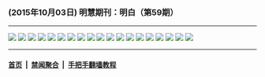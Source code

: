 ### (2015年10月03日) 明慧期刊：明白（第59期）

---

<img src="http://qikan.minghui.org/mhqkpage/qikanimage/2015/10/02/mingbai-59-2in1-read-online1.png"/> 

<img src="http://qikan.minghui.org/mhqkpage/qikanimage/2015/10/02/mingbai-59-2in1-read-online2.png"/> 

<img src="http://qikan.minghui.org/mhqkpage/qikanimage/2015/10/02/mingbai-59-2in1-read-online3.png"/> 

<img src="http://qikan.minghui.org/mhqkpage/qikanimage/2015/10/02/mingbai-59-2in1-read-online4.png"/> 

<img src="http://qikan.minghui.org/mhqkpage/qikanimage/2015/10/02/mingbai-59-2in1-read-online5.png"/> 

<img src="http://qikan.minghui.org/mhqkpage/qikanimage/2015/10/02/mingbai-59-2in1-read-online6.png"/> 

<img src="http://qikan.minghui.org/mhqkpage/qikanimage/2015/10/02/mingbai-59-2in1-read-online7.png"/> 

<img src="http://qikan.minghui.org/mhqkpage/qikanimage/2015/10/02/mingbai-59-2in1-read-online8.png"/> 

<img src="http://qikan.minghui.org/mhqkpage/qikanimage/2015/10/02/mingbai-59-2in1-read-online9.png"/> 

<img src="http://qikan.minghui.org/mhqkpage/qikanimage/2015/10/02/mingbai-59-2in1-read-online10.png"/> 

<img src="http://qikan.minghui.org/mhqkpage/qikanimage/2015/10/02/mingbai-59-2in1-read-online11.png"/> 

<img src="http://qikan.minghui.org/mhqkpage/qikanimage/2015/10/02/mingbai-59-2in1-read-online12.png"/> 

<img src="http://qikan.minghui.org/mhqkpage/qikanimage/2015/10/02/mingbai-59-2in1-read-online13.png"/> 

<img src="http://qikan.minghui.org/mhqkpage/qikanimage/2015/10/02/mingbai-59-2in1-read-online14.png"/> 

<img src="http://qikan.minghui.org/mhqkpage/qikanimage/2015/10/02/mingbai-59-2in1-read-online15.png"/> 

<img src="http://qikan.minghui.org/mhqkpage/qikanimage/2015/10/02/mingbai-59-2in1-read-online16.png"/> 

<img src="http://qikan.minghui.org/mhqkpage/qikanimage/2015/10/02/mingbai-59-2in1-read-online17.png"/> 

<img src="http://qikan.minghui.org/mhqkpage/qikanimage/2015/10/02/mingbai-59-2in1-read-online18.png"/> 

<img src="http://qikan.minghui.org/mhqkpage/qikanimage/2015/10/02/mingbai-59-2in1-read-online19.png"/> 



---

#### [首页](../../../..) &nbsp;|&nbsp; [禁闻聚合](https://github.com/gfw-breaker/banned-news) &nbsp;|&nbsp; [手把手翻墙教程](https://github.com/gfw-breaker/guides) 